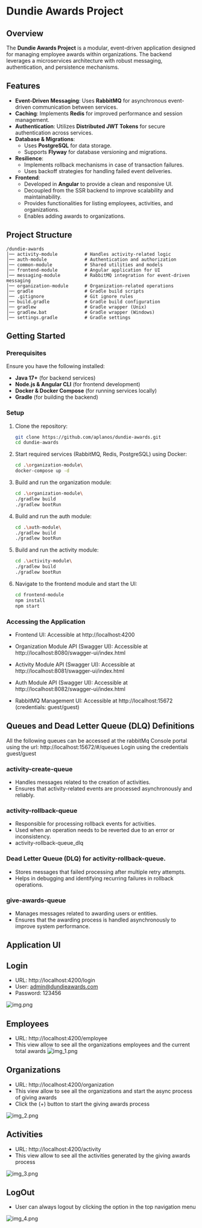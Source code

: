 # Dundie Awards Project

## Overview
The **Dundie Awards Project** is a modular, event-driven application designed for managing employee awards within organizations. The backend leverages a microservices architecture with robust messaging, authentication, and persistence mechanisms.

## Features
- **Event-Driven Messaging**: Uses **RabbitMQ** for asynchronous event-driven communication between services.
- **Caching**: Implements **Redis** for improved performance and session management.
- **Authentication**: Utilizes **Distributed JWT Tokens** for secure authentication across services.
- **Database & Migrations**:
    - Uses **PostgreSQL** for data storage.
    - Supports **Flyway** for database versioning and migrations.
- **Resilience**:
    - Implements rollback mechanisms in case of transaction failures.
    - Uses backoff strategies for handling failed event deliveries.
- **Frontend**:
    - Developed in **Angular** to provide a clean and responsive UI.
    - Decoupled from the SSR backend to improve scalability and maintainability.
    - Provides functionalities for listing employees, activities, and organizations.
    - Enables adding awards to organizations.

## Project Structure
```
/dundie-awards
│── activity-module          # Handles activity-related logic
│── auth-module              # Authentication and authorization
│── common-module            # Shared utilities and models
│── frontend-module          # Angular application for UI
│── messaging-module         # RabbitMQ integration for event-driven messaging
│── organization-module      # Organization-related operations
│── gradle                   # Gradle build scripts
│── .gitignore               # Git ignore rules
│── build.gradle             # Gradle build configuration
│── gradlew                  # Gradle wrapper (Unix)
│── gradlew.bat              # Gradle wrapper (Windows)
│── settings.gradle          # Gradle settings
```

## Getting Started

### Prerequisites
Ensure you have the following installed:
- **Java 17+** (for backend services)
- **Node.js & Angular CLI** (for frontend development)
- **Docker & Docker Compose** (for running services locally)
- **Gradle** (for building the backend)

### Setup
1. Clone the repository:
   ```sh
   git clone https://github.com/aplanos/dundie-awards.git
   cd dundie-awards
   ```

2. Start required services (RabbitMQ, Redis, PostgreSQL) using Docker:
   ```sh
   cd .\organization-module\
   docker-compose up -d
   ```

3. Build and run the organization module:
   ```sh
   cd .\organization-module\
   ./gradlew build
   ./gradlew bootRun
   ```
   
4. Build and run the auth module:
   ```sh
   cd .\auth-module\
   ./gradlew build
   ./gradlew bootRun
   ```
   
5. Build and run the activity module:
   ```sh
   cd .\activity-module\
   ./gradlew build
   ./gradlew bootRun
   ```

6. Navigate to the frontend module and start the UI:
   ```sh
   cd frontend-module
   npm install
   npm start
   ```

### Accessing the Application

- Frontend UI: Accessible at http://localhost:4200

- Organization Module API (Swagger UI): Accessible at http://localhost:8080/swagger-ui/index.html

- Activity Module API (Swagger UI): Accessible at http://localhost:8081/swagger-ui/index.html

- Auth Module API (Swagger UI): Accessible at http://localhost:8082/swagger-ui/index.html

- RabbitMQ Management UI: Accessible at http://localhost:15672 (credentials: guest/guest)

## Queues and Dead Letter Queue (DLQ) Definitions

All the following queues can be accessed at the rabbitMq Console portal using the url: http://localhost:15672/#/queues 
Login using the credentials guest/guest

### activity-create-queue
- Handles messages related to the creation of activities.
- Ensures that activity-related events are processed asynchronously and reliably.
### activity-rollback-queue
- Responsible for processing rollback events for activities.
- Used when an operation needs to be reverted due to an error or inconsistency.
- activity-rollback-queue_dlq 
### Dead Letter Queue (DLQ) for activity-rollback-queue.
- Stores messages that failed processing after multiple retry attempts.
- Helps in debugging and identifying recurring failures in rollback operations.
### give-awards-queue
- Manages messages related to awarding users or entities.
- Ensures that the awarding process is handled asynchronously to improve system performance.

## Application UI

## Login
- URL: http://localhost:4200/login
- User: admin@dundieawards.com 
- Password: 123456

![img.png](img.png)

## Employees
- URL: http://localhost:4200/employee
- This view allow to see all the organizations employees and the current total awards
![img_1.png](img_1.png)

## Organizations
- URL: http://localhost:4200/organization
- This view allow to see all the organizations and start the async process of giving awards
- Click the (+) button to start the giving awards process

![img_2.png](img_2.png)

## Activities
- URL: http://localhost:4200/activity
- This view allow to see all the activities generated by the giving awards process

![img_3.png](img_3.png)

## LogOut
- User can always logout by clicking the option in the top navigation menu

![img_4.png](img_4.png)